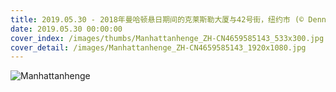 ```yaml
---
title: 2019.05.30 - 2018年曼哈顿悬日期间的克莱斯勒大厦与42号街，纽约市 (© Dennis Fischer Photography/Getty Images)
date: 2019.05.30 00:00:00
cover_index: /images/thumbs/Manhattanhenge_ZH-CN4659585143_533x300.jpg
cover_detail: /images/Manhattanhenge_ZH-CN4659585143_1920x1080.jpg
---
```


![Manhattanhenge](/images/Manhattanhenge_ZH-CN4659585143_1920x1080.jpg)
